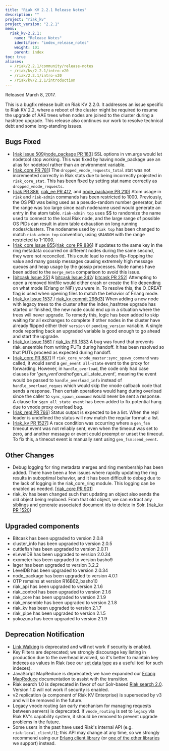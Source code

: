 ```yaml
---
title: "Riak KV 2.2.1 Release Notes"
description: ""
project: "riak_kv"
project_version: "2.2.1"
menu:
  riak_kv-2.2.1:
    name: "Release Notes"
    identifier: "index_release_notes"
    weight: 101
    parent: index
toc: true
aliases:
  - /riak/2.2.1/community/release-notes
  - /riak/kv/2.2.1/intro-v20
  - /riak/2.2.1/intro-v20
  - /riak/kv/2.2.1/introduction
---
```



Released March 8, 2017.

This is a bugfix release built on Riak KV 2.2.0. It addresses an issue specific to Riak KV 2.2, where a reboot of the cluster might be required to resume the upgrade of AAE trees when  nodes are joined to the cluster during a hashtree upgrade. This release also continues our work to resolve technical debt and some long-standing issues.


## Bugs Fixed

* [[riak Issue 509](https://github.com/basho/riak/issues/509)/[node_package PR 183](https://github.com/basho/node_package/pull/183)] SSL options in vm.args would let nodetool stop working. This was fixed by having node_package use an alias for nodetool rather than an environment variable.
* [[riak_core PR 781](https://github.com/basho/riak_core/pull/781)] The `dropped_vnode_requests_total` stat was not incremented correctly in Riak stats due to being incorrectly projected in `riak_core_stat`. This has been fixed by setting stat name correctly as `dropped_vnode_requests`.
* [[riak PR 886](https://github.com/basho/riak/pull/886), [riak_ee PR 412](https://github.com/basho/riak_ee/pull/412), and [node_package PR 210](https://github.com/basho/node_package/pull/210)] Atom usage in `riak` and `riak-admin` commands has been restricted to 1000. Previously, the OS PID was being used as a pseudo-random number generator, but the range was too large since each nodename used would generate an entry in the atom table. `riak-admin top` uses $$ to randomize the name used to connect to the local Riak node, and the large range of possible OS PIDs can result in atom table exhaustion on long running nodes/clusters. The nodename used by `riak top` has been changed to match `riak-admin top` convention, using `$RANDOM` with the range restricted to 1-1000.
* [[riak_core Issue 855](https://github.com/basho/riak_core/issues/855)/[riak_core PR 886](https://github.com/basho/riak_core/pull/886)] If updates to the same key in the ring metadata occurred on different nodes during the same second, they were not reconciled. This could lead to nodes flip-flopping the value and many gossip messages causing extremely high message queues and heap usage by the gossip processes. Node names have been added to the `merge_meta` comparison to avoid this issue.
* [[bitcask Issue 251](https://github.com/basho/bitcask/issues/25) & [bitcask Issue 242](https://github.com/basho/bitcask/issues/242)/ [bitcask PR 252](https://github.com/basho/bitcask/pull/252)] Attempting to open a removed hintfile would either crash or create the file depending on what mode (Erlang or NIF) you were in. To resolve this, the O_CREAT flag is used when opening files to match the behavior of Erlang mode.
* [[riak_kv Issue 1537](https://github.com/basho/riak_kv/issues/1537) / [ riak_kv commit 296d3](https://github.com/basho/riak_kv/commit/354ed7d353f06eab472d53677551edcdada296d3)] When adding a new node with legacy trees to the cluster after the index_hashtree upgrade has started or finished, the new node could end up in a situation where the trees will never upgrade. To remedy this, logic has been added to skip waiting for all exchanges to complete if other nodes in the cluster have already flipped either their `version` or `pending_version` variable. A single node reporting back an upgraded variable is good enough to go ahead and start the upgrade.
* [[riak_kv Issue 1561](https://github.com/basho/riak_kv/issues/1561) / [riak_kv PR 1633](https://github.com/basho/riak_kv/pull/1633)  A bug was found that prevents riak_ensemble from writing PUTs during handoff. It has been resolved so that PUTs proceed as expected during handoff.
* [[riak_core PR 887](https://github.com/basho/riak_core/pull/887)] If `riak_core_vnode_master:sync_spawn_command` was called, it would send a `gen_event all-state` event to the proxy for forwarding. However, in `handle_overload`, the code only had case clauses for '$gen_event' and not '$gen_all_state_event', meaning the event would be passed to `handle_overload_info` instead of `handle_overload_reques` which would skip the vnode callback code that sends a response. Then certain operations would hang during overload since the caller to `sync_spawn_command` would never be sent a response. A clause for `$gen_all_state_event` has been added to fix potential hang due to vnode proxy overload bug.
* [[riak_repl PR 766](https://github.com/basho/riak_repl/pull/766)] Status output is expected to be a list. When the repl leader is undefined the status will now match the regular format: a list.
* [[riak_kv PR 1527](https://github.com/basho/riak_kv/pull/1527)] A race condition was occurring where a `gen_fsm` timeout event was not reliably sent, even when the timeout was set to zero, and another message or event could preempt or unset the timeout. To fix this, a timeout event is manually sent using `gen_fsm:send_event`.


## Other Changes

* Debug logging for ring metadata merges and ring membership has been added. There have been a few issues where rapidly updating the ring results in suboptimal behavior, and it has been difficult to debug due to the lack of logging in the riak_core_ring module. This logging can be enabled as needed. [[riak_core PR 901](https://github.com/basho/riak_core/pull/901)]
* riak_kv has been changed such that updating an object also sends the old object being replaced. From that old object, we can extract any siblings and generate associated document ids to delete in Solr. [[riak_kv PR 1520](https://github.com/basho/riak_kv/pull/1520)]


## Upgraded components

* Bitcask has been upgraded to version 2.0.8
* cluster_info has been upgraded to version 2.0.5
* cuttlefish has been upgraded to version 2.0.11
* eLevelDB has been upgraded to version 2.0.34
* exometer has been upgraded to version basho9
* lager has been upgraded to version 3.2.2
* LevelDB has been upgraded to version 2.0.34
* node_package has been upgraded to version 4.0.1
* OTP remains at version R16B02_basho10
* riak_api has been upgraded to version 2.1.6
* riak_control has been upgraded to version 2.1.6
* riak_core has been upgraded to version 2.1.9
* riak_ensemble has been upgraded to version 2.1.8
* riak_kv has been upgraded to version 2.1.7
* riak_pipe has been upgraded to version 2.1.5
* yokozuna has been upgraded to version 2.1.9


## Deprecation Notification

* [Link Walking](/riak/kv/2.2.1/developing/api/http/link-walking/) is deprecated and will not work if security is enabled.
* Key Filters are deprecated; we strongly discourage key listing in production due to the overhead involved, so it's better to maintain key indexes as values in Riak (see our [set data type](/riak/kv/2.2.1/developing/data-types/sets/) as a useful tool for such indexes).
* JavaScript MapReduce is deprecated; we have expanded our [Erlang MapReduce](/riak/kv/2.2.1/developing/app-guide/advanced-mapreduce/#mapreduce) documentation to assist with the transition.
* Riak search 1.0 is deprecated in favor of our Solr-based [Riak search 2.0](/riak/kv/2.2.1/developing/usage/search/). Version 1.0 will not work if security is enabled.
* v2 replication (a component of Riak KV Enterprise) is superseded by v3 and will be removed in the future.
* Legacy vnode routing (an early mechanism for managing requests between servers) is deprecated. If `vnode_routing` is set to `legacy` via Riak KV's capability system, it should be removed to prevent upgrade problems in the future.
* Some users in the past have used Riak's internal API (e.g. `riak:local_client/1`); this API may change at any time, so we strongly recommend using our [Erlang client library](http://github.com/basho/riak-erlang-client/) (or [one of the other libraries](/riak/kv/2.2.1/developing/client-libraries/) we support) instead.

